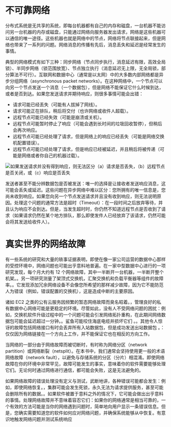 # 不可靠网络

分布式系统是无共享的系统，即每台机器都有自己的内存和磁盘，一台机器不能访问另一台机器的内存或磁盘，只能通过网络向服务器发出请求，网络是这些机器可以通信的唯一途径。这些机器也就是网络中的节点，网络将节点联接起来，但是网络也带来了一系列的问题。网络消息的传播有先后，消息丢失和延迟是经常发生的事情。

典型的网络模式有如下三种：同步网络（节点同步执行，消息延迟有限，高效全局锁）、半同步网络（锁范围放宽）、节点独立执行（消息延迟无上限，无全局锁，部分算法不可行）。互联网和数据中心（通常是以太网）中的大多数内部网络都是异步分组网络（asynchronous packet networks）。在这种网络中，一个节点可以向另一个节点发送一个消息（一个数据包），但是网络不能保证它什么时候到达，或者是否到达。如果您发送请求并期待响应，则很多事情可能会出错：

- 请求可能已经丢失（可能有人拔掉了网线）。
- 请求可能正在排队，稍后将交付（也许网络或收件人超载）。
- 远程节点可能已经失效（可能是崩溃或关机）。
- 远程节点可能暂时停止了响应（可能会遇到长时间的垃圾回收暂停），但稍后会再次响应。
- 远程节点可能已经处理了请求，但是网络上的响应已经丢失（可能是网络交换机配置错误）。
- 远程节点可能已经处理了请求，但是响应已经被延迟，并且稍后将被传递（可能是网络或者你自己的机器过载）。

![如果发送请求并没有得到响应，则无法区分（a）请求是否丢失，（b）远程节点是否关闭，或（c）响应是否丢失](https://s2.ax1x.com/2020/02/11/1TWxht.md.png)

发送者甚至不能分辨数据包是否被发送：唯一的选择是让接收者发送响应消息，这可能会丢失或延迟。这些问题在异步网络中难以区分：您所拥有的唯一信息是，您尚未收到响应。如果您向另一个节点发送请求并且没有收到响应，则无法说明原因。处理这个问题的通常方法是超时（Timeout）：在一段时间之后放弃等待，并且认为响应不会到达。但是，当发生超时时，你仍然不知道远程节点是否收到了请求（如果请求仍然在某个地方排队，那么即使发件人已经放弃了该请求，仍然可能会将其发送给收件人）。

# 真实世界的网络故障

有一些系统的研究和大量的轶事证据表明，即使在像一家公司运营的数据中心那样的受控环境中，网络问题也可能出乎意料地普遍。在一家中型数据中心进行的一项研究发现，每个月大约有 12 个网络故障，其中一半断开一台机器，一半断开整个机架。。另一项研究测量了架顶式交换机，汇聚交换机和负载平衡器等组件的故障率。。它发现添加冗余网络设备不会像您所希望的那样减少故障，因为它不能防范人为错误（例如，错误配置的交换机），这是造成中断的主要原因。

诸如 EC2 之类的公有云服务因频繁的暂态网络故障而臭名昭着。，管理良好的私有数据中心网络可能是更稳定的环境。尽管如此，没有人不受网络问题的困扰：例如，交换机软件升级过程中的一个问题可能会引发网络拓扑重构，在此期间网络数据包可能会延迟超过一分钟。。鲨鱼可能咬住海底电缆并损坏它们 。。其他令人惊讶的故障包括网络接口有时会丢弃所有入站数据包，但是成功发送出站数据包 。：仅仅因为网络链接在一个方向上工作，并不能保证它也在相反的方向工作。

当网络的一部分由于网络故障而被切断时，有时称为网络分区（network partition）或网络断裂（netsplit）。在本书中，我们通常会坚持使用更一般的术语网络故障（network fault），以避免与存储系统的分区（分片）相混淆。即使网络故障在你的环境中非常罕见，故障可能发生的事实，意味着你的软件需要能够处理它们。无论何时通过网络进行通信，都可能会失败，这是无法避免的。

如果网络故障的错误处理没有定义与测试，武断地讲，各种错误可能都会发生：例如，即使网络恢复。，集群可能会发生死锁，永久无法为请求提供服务，甚至可能会删除所有的数据。。如果软件被置于意料之外的情况下，它可能会做出出乎意料的事情。处理网络故障并不意味着容忍它们：如果你的网络通常是相当可靠的，一个有效的方法可能是当你的网络遇到问题时，简单地向用户显示一条错误信息。但是，您确实需要知道您的软件如何应对网络问题，并确保系统能够从中恢复。有意识地触发网络问题并测试系统响应
